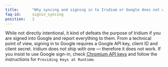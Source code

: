 ```yaml
---
title:		"Why syncing and signing in to Iridium or Google does not work?"
faq-id:		signin_syncing
position:	2
---
```

While not directly intentional, it kind of defeats the purpose of Iridium if you are signed into Google and report everything to them. From a technical point of view, signing in to Google requires a Google API key, client ID and client secret. Iridium does not ship with one — therefore it does not work. 
If you insist to use Google sign-in, check [Chromium API keys](http://www.chromium.org/developers/how-tos/api-keys "Chromium Developer How-To's") and follow the instructions for ```Providing Keys at Runtime```.     